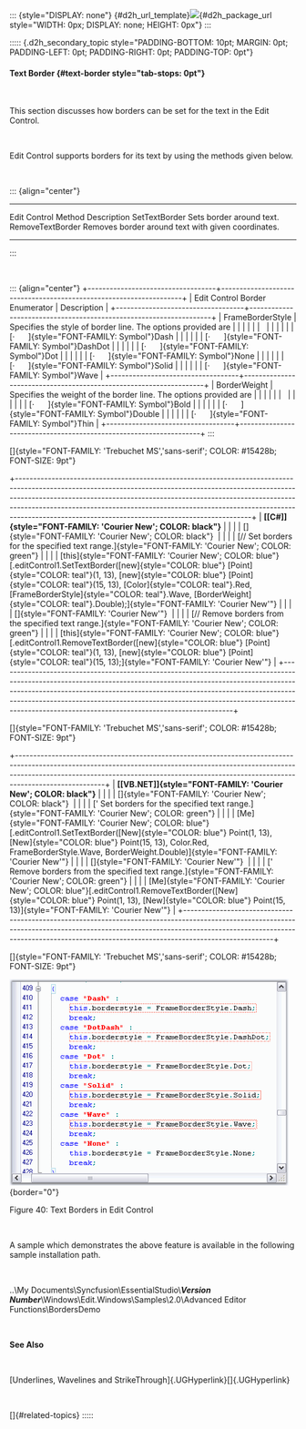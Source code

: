 ::: {style="DISPLAY: none"}
[](ms-xhelp:///?Id=d2h_url_template){#d2h_url_template}![](!package_url!){#d2h_package_url style="WIDTH: 0px; DISPLAY: none; HEIGHT: 0px"}
:::

::::: {.d2h_secondary_topic style="PADDING-BOTTOM: 10pt; MARGIN: 0pt; PADDING-LEFT: 0pt; PADDING-RIGHT: 0pt; PADDING-TOP: 0pt"}
#### Text Border {#text-border style="tab-stops: 0pt"}

 

This section discusses how borders can be set for the text in the Edit Control.

 

Edit Control supports borders for its text by using the methods given below.

 

::: {align="center"}
  --------------------- ----------------------------------------------------
  Edit Control Method   Description
  SetTextBorder         Sets border around text.
  RemoveTextBorder      Removes border around text with given coordinates.
  --------------------- ----------------------------------------------------
:::

 

::: {align="center"}
+-----------------------------------+-------------------------------------------------------------------+
| Edit Control Border Enumerator    | Description                                                       |
+-----------------------------------+-------------------------------------------------------------------+
| FrameBorderStyle                  | Specifies the style of border line. The options provided are      |
|                                   |                                                                   |
|                                   |                                                                   |
|                                   |                                                                   |
|                                   | [·      ]{style="FONT-FAMILY: Symbol"}Dash                        |
|                                   |                                                                   |
|                                   | [·      ]{style="FONT-FAMILY: Symbol"}DashDot                     |
|                                   |                                                                   |
|                                   | [·      ]{style="FONT-FAMILY: Symbol"}Dot                         |
|                                   |                                                                   |
|                                   | [·      ]{style="FONT-FAMILY: Symbol"}None                        |
|                                   |                                                                   |
|                                   | [·      ]{style="FONT-FAMILY: Symbol"}Solid                       |
|                                   |                                                                   |
|                                   | [·      ]{style="FONT-FAMILY: Symbol"}Wave                        |
+-----------------------------------+-------------------------------------------------------------------+
| BorderWeight                      | Specifies the weight of the border line. The options provided are |
|                                   |                                                                   |
|                                   |                                                                   |
|                                   |                                                                   |
|                                   | [·      ]{style="FONT-FAMILY: Symbol"}Bold                        |
|                                   |                                                                   |
|                                   | [·      ]{style="FONT-FAMILY: Symbol"}Double                      |
|                                   |                                                                   |
|                                   | [·      ]{style="FONT-FAMILY: Symbol"}Thin                        |
+-----------------------------------+-------------------------------------------------------------------+
:::

[]{style="FONT-FAMILY: 'Trebuchet MS','sans-serif'; COLOR: #15428b; FONT-SIZE: 9pt"} 

+----------------------------------------------------------------------------------------------------------------------------------------------------------------------------------------------------------------------------------------------------------------------------------------------------------------------------------------------------------------------------------------+
| **[\[C#\]]{style="FONT-FAMILY: 'Courier New'; COLOR: black"}**                                                                                                                                                                                                                                                                                                                         |
|                                                                                                                                                                                                                                                                                                                                                                                        |
| []{style="FONT-FAMILY: 'Courier New'; COLOR: black"}                                                                                                                                                                                                                                                                                                                                   |
|                                                                                                                                                                                                                                                                                                                                                                                        |
| [// Set borders for the specified text range.]{style="FONT-FAMILY: 'Courier New'; COLOR: green"}                                                                                                                                                                                                                                                                                       |
|                                                                                                                                                                                                                                                                                                                                                                                        |
| [this]{style="FONT-FAMILY: 'Courier New'; COLOR: blue"}[.editControl1.SetTextBorder([new]{style="COLOR: blue"} [Point]{style="COLOR: teal"}(1, 13), [new]{style="COLOR: blue"} [Point]{style="COLOR: teal"}(15, 13), [Color]{style="COLOR: teal"}.Red, [FrameBorderStyle]{style="COLOR: teal"}.Wave, [BorderWeight]{style="COLOR: teal"}.Double);]{style="FONT-FAMILY: 'Courier New'"} |
|                                                                                                                                                                                                                                                                                                                                                                                        |
| []{style="FONT-FAMILY: 'Courier New'"}                                                                                                                                                                                                                                                                                                                                                 |
|                                                                                                                                                                                                                                                                                                                                                                                        |
| [// Remove borders from the specified text range.]{style="FONT-FAMILY: 'Courier New'; COLOR: green"}                                                                                                                                                                                                                                                                                   |
|                                                                                                                                                                                                                                                                                                                                                                                        |
| [this]{style="FONT-FAMILY: 'Courier New'; COLOR: blue"}[.editControl1.RemoveTextBorder([new]{style="COLOR: blue"} [Point]{style="COLOR: teal"}(1, 13), [new]{style="COLOR: blue"} [Point]{style="COLOR: teal"}(15, 13);]{style="FONT-FAMILY: 'Courier New'"}                                                                                                                           |
+----------------------------------------------------------------------------------------------------------------------------------------------------------------------------------------------------------------------------------------------------------------------------------------------------------------------------------------------------------------------------------------+

[]{style="FONT-FAMILY: 'Trebuchet MS','sans-serif'; COLOR: #15428b; FONT-SIZE: 9pt"} 

+------------------------------------------------------------------------------------------------------------------------------------------------------------------------------------------------------------------------------------------------------------------+
| **[\[VB.NET\]]{style="FONT-FAMILY: 'Courier New'; COLOR: black"}**                                                                                                                                                                                               |
|                                                                                                                                                                                                                                                                  |
| []{style="FONT-FAMILY: 'Courier New'; COLOR: black"}                                                                                                                                                                                                             |
|                                                                                                                                                                                                                                                                  |
| [\' Set borders for the specified text range.]{style="FONT-FAMILY: 'Courier New'; COLOR: green"}                                                                                                                                                                 |
|                                                                                                                                                                                                                                                                  |
| [Me]{style="FONT-FAMILY: 'Courier New'; COLOR: blue"}[.editControl1.SetTextBorder([New]{style="COLOR: blue"} Point(1, 13), [New]{style="COLOR: blue"} Point(15, 13), Color.Red, FrameBorderStyle.Wave, BorderWeight.Double)]{style="FONT-FAMILY: 'Courier New'"} |
|                                                                                                                                                                                                                                                                  |
| []{style="FONT-FAMILY: 'Courier New'"}                                                                                                                                                                                                                           |
|                                                                                                                                                                                                                                                                  |
| [\' Remove borders from the specified text range.]{style="FONT-FAMILY: 'Courier New'; COLOR: green"}                                                                                                                                                             |
|                                                                                                                                                                                                                                                                  |
| [Me]{style="FONT-FAMILY: 'Courier New'; COLOR: blue"}[.editControl1.RemoveTextBorder([New]{style="COLOR: blue"} Point(1, 13), [New]{style="COLOR: blue"} Point(15, 13)]{style="FONT-FAMILY: 'Courier New'"}                                                      |
+------------------------------------------------------------------------------------------------------------------------------------------------------------------------------------------------------------------------------------------------------------------+

[]{style="FONT-FAMILY: 'Trebuchet MS','sans-serif'; COLOR: #15428b; FONT-SIZE: 9pt"} 

![](ImagesExt/image90_41.png){border="0"}

Figure 40: Text Borders in Edit Control

 

A sample which demonstrates the above feature is available in the following sample installation path.

 

..\\My Documents\\Syncfusion\\EssentialStudio\\***Version Number***\\Windows\\Edit.Windows\\Samples\\2.0\\Advanced Editor Functions\\BordersDemo

 

**See Also**

 

[Underlines, Wavelines and StrikeThrough]{.UGHyperlink}[]{.UGHyperlink}

 

[]{#related-topics}
:::::
